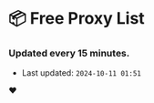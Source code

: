 # :package: Free Proxy List
### Updated every 15 minutes.

- Last updated: `2024-10-11 01:51`

:heart:
